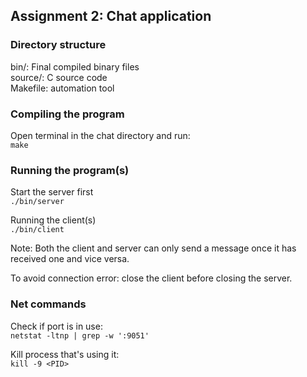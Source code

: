 ## Assignment 2: Chat application

### Directory structure
bin/: Final compiled binary files  
source/: C source code  
Makefile: automation tool  

### Compiling the program
Open terminal in the chat directory and run:  
`make`  

### Running the program(s)
Start the server first  
`./bin/server`  

Running the client(s)  
`./bin/client`  

Note:
Both the client and server can only send a message once it has received one and vice versa.  

To avoid connection error: close the client before closing the server.  

### Net commands
Check if port is in use:  
`netstat -ltnp | grep -w ':9051'`  

Kill process that's using it:  
`kill -9 <PID>`
